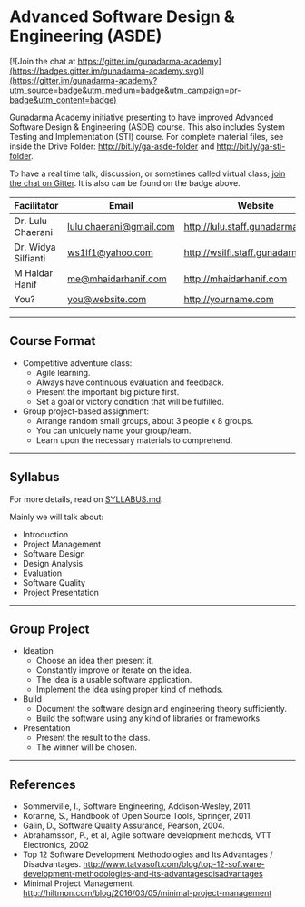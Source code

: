 # Advanced Software Design & Engineering (ASDE)

[![Join the chat at https://gitter.im/gunadarma-academy](https://badges.gitter.im/gunadarma-academy.svg)](https://gitter.im/gunadarma-academy?utm_source=badge&utm_medium=badge&utm_campaign=pr-badge&utm_content=badge)

Gunadarma Academy initiative presenting to have improved Advanced Software Design & Engineering (ASDE) course. This also includes System Testing and Implementation (STI) course. For complete material files, see inside the Drive Folder: <http://bit.ly/ga-asde-folder> and <http://bit.ly/ga-sti-folder>.

To have a real time talk, discussion, or sometimes called virtual class; [join the chat on Gitter](https://gitter.im/gunadarma-academy). It is also can be found on the badge above.

| Facilitator         | Email                   | Website |
|---------------------|-------------------------|---------|
| Dr. Lulu Chaerani   | lulu.chaerani@gmail.com | http://lulu.staff.gunadarma.ac.id
| Dr. Widya Silfianti | ws1lf1@yahoo.com        | http://wsilfi.staff.gunadarma.ac.id
| M Haidar Hanif      | me@mhaidarhanif.com     | http://mhaidarhanif.com
| You?                | you@website.com         | http://yourname.com

---

## Course Format

+ Competitive adventure class:
  + Agile learning.
  + Always have continuous evaluation and feedback.
  + Present the important big picture first.
  + Set a goal or victory condition that will be fulfilled.
+ Group project-based assignment:
  + Arrange random small groups, about 3 people x 8 groups.
  + You can uniquely name your group/team.
  + Learn upon the necessary materials to comprehend.

---

## Syllabus

For more details, read on [SYLLABUS.md](SYLLABUS.md).

Mainly we will talk about:  
+ Introduction
+ Project Management
+ Software Design
+ Design Analysis
+ Evaluation
+ Software Quality
+ Project Presentation

---

## Group Project

+ Ideation
  + Choose an idea then present it.
  + Constantly improve or iterate on the idea.
  + The idea is a usable software application.
  + Implement the idea using proper kind of methods.
+ Build
  + Document the software design and engineering theory sufficiently.
  + Build the software using any kind of libraries or frameworks.
+ Presentation
  + Present the result to the class.
  + The winner will be chosen.

---

## References

+ Sommerville, I., Software Engineering, Addison-Wesley, 2011.
+ Koranne, S., Handbook of Open Source Tools, Springer, 2011.
+ Galin, D., Software Quality Assurance, Pearson, 2004.
+ Abrahamsson, P., et al, Agile software development methods, VTT Electronics, 2002
+ Top 12 Software Development Methodologies and Its Advantages / Disadvantages. <http://www.tatvasoft.com/blog/top-12-software-development-methodologies-and-its-advantagesdisadvantages>
+ Minimal Project Management. <http://hiltmon.com/blog/2016/03/05/minimal-project-management>

